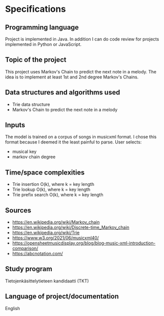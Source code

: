 # Specifications

## Programming language

Project is implemented in Java. In addition I can do code review for projects implemented in Python or JavaScript.

## Topic of the project

This project uses Markov's Chain to predict the next note in a melody. The idea is to implement at least 1st and 2nd degree Markov's Chains.

## Data structures and algorithms used

- Trie data structure
- Markov's Chain to predict the next note in a melody

## Inputs

The model is trained on a corpus of songs in musicxml format. I chose this format because I deemed it the least painful to parse. User selects:
- musical key
- markov chain degree

## Time/space complexities

- Trie insertion O(k), where k = key length
- Trie lookup O(k), where k = key length
- Trie prefix search O(k), where k = key length

## Sources

- https://en.wikipedia.org/wiki/Markov_chain
- https://en.wikipedia.org/wiki/Discrete-time_Markov_chain
- https://en.wikipedia.org/wiki/Trie
- https://www.w3.org/2021/06/musicxml40/
- https://opensheetmusicdisplay.org/blog/blog-music-xml-introduction-comparison/
- https://abcnotation.com/

## Study program

Tietojenkäsittelytieteen kandidaatti (TKT)

## Language of project/documentation

English
